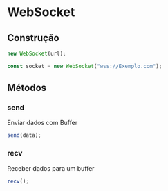 # WebSocket

## Construção 

```js
new WebSocket(url);
```

```js
const socket = new WebSocket("wss://Exemplo.com");
```

## Métodos

### send

Enviar dados com Buffer

```js
send(data);
```

### recv

Receber dados para um buffer

```js
recv();
```